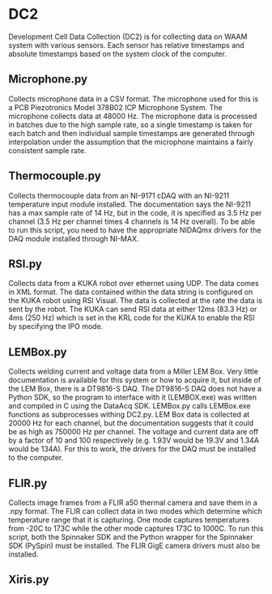 # DC2
Development Cell Data Collection (DC2) is for collecting data on WAAM system with various sensors. Each sensor has relative timestamps and absolute timestamps based on the system clock of the computer.

## Microphone.py 
Collects microphone data in a CSV format. The microphone used for this is a PCB  Piezotronics Model 378B02 ICP Microphone System. The microphone collects data at 48000 Hz. The microphone data is processed in batches due to the high sample rate, so a single timestamp is taken for each batch and then individual sample timestamps are generated through interpolation under the assumption that the microphone maintains a fairly consistent sample rate.
## Thermocouple.py
Collects thermocouple data from an NI-9171 cDAQ with an NI-9211 temperature input module installed. The documentation says the NI-9211 has a max sample rate of 14 Hz, but in the code, it is specified as 3.5 Hz per channel (3.5 Hz per channel times 4 channels is 14 Hz overall). To be able to run this script, you need to have the appropriate NIDAQmx drivers for the DAQ module installed through NI-MAX. 
## RSI.py
Collects data from a KUKA robot over ethernet using UDP. The data comes in XML format. The data contained within the data string is configured on the KUKA robot using RSI Visual. The data is collected at the rate the data is sent by the robot. The KUKA can send RSI data at either 12ms (83.3 Hz) or 4ms (250 Hz) which is set in the KRL code for the KUKA to enable the RSI by specifying the IPO mode.
## LEMBox.py
Collects welding current and voltage data from a Miller LEM Box. Very little documentation is available for this system or how to acquire it, but inside of the LEM Box, there is a DT9816-S DAQ. The DT9816-S DAQ does not have a Python SDK, so the program to interface with it (LEMBOX.exe) was written and compiled in C using the DataAcq SDK. LEMBox.py calls LEMBox.exe functions as subprocesses withing DC2.py. LEM Box data is collected at 20000 Hz for each channel, but the documentation suggests that it could be as high as 750000 Hz per channel. The voltage and current data are off by a factor of 10 and 100 respectively (e.g. 1.93V would be 19.3V and 1.34A would be 134A). For this to work, the drivers for the DAQ must be installed to the computer. 
## FLIR.py 
Collects image frames from a FLIR a50 thermal camera and save them in a .npy format. The FLIR can collect data in two modes which determine which temperature range that it is capturing. One mode captures temperatures from -20C to 173C while the other mode captures 173C to 1000C. To run this script, both the Spinnaker SDK and the Python wrapper for the Spinnaker SDK (PySpin) must be installed. The FLIR GigE camera drivers must also be installed.
## Xiris.py
